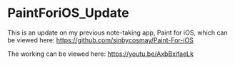 # PaintForiOS_Update

This is an update on my previous note-taking app, Paint for iOS, which can be viewed here: https://github.com/sinbycosmay/Paint-For-iOS


The working can be viewed here: https://youtu.be/AxbBxifaeLk
